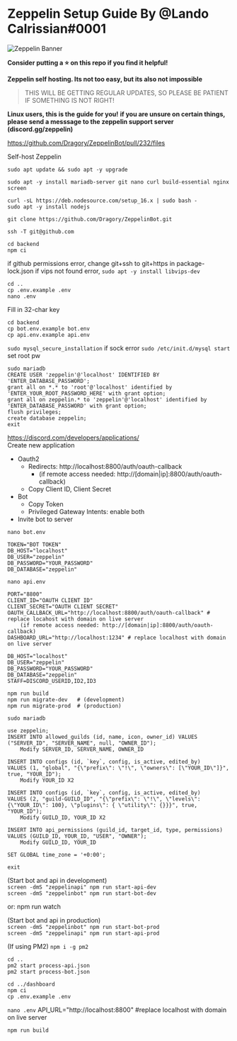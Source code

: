 # Zeppelin Setup Guide By @Lando Calrissian#0001
![Zeppelin Banner](assets/zeppelinbanner.jpg)

**Consider putting a ⭐️ on this repo if you find it helpful!**

**Zeppelin self hosting. Its not too easy, but its also not impossible**

> THIS WILL BE GETTING REGULAR UPDATES, SO PLEASE BE PATIENT IF SOMETHING IS NOT RIGHT!

**Linux users, this is the guide for you!**
**if you are unsure on certain things, please send a messsage to the zeppelin support server (discord.gg/zeppelin)**

https://github.com/Dragory/ZeppelinBot/pull/232/files

Self-host Zeppelin

`sudo apt update && sudo apt -y upgrade` 

`sudo apt -y install mariadb-server git nano curl build-essential nginx screen`

`curl -sL https://deb.nodesource.com/setup_16.x | sudo bash -`  
`sudo apt -y install nodejs`

`git clone https://github.com/Dragory/ZeppelinBot.git`

`ssh -T git@github.com`

```
cd backend
npm ci
```
if github permissions error, change git+ssh to git+https in package-lock.json
if vips not found error, `sudo apt -y install libvips-dev`
```
cd ..
cp .env.example .env
nano .env
```
Fill in 32-char key

```
cd backend
cp bot.env.example bot.env
cp api.env.example api.env
```

`sudo mysql_secure_installation`
	if sock error `sudo /etc/init.d/mysql start`
set root pw

```
sudo mariadb
CREATE USER 'zeppelin'@'localhost' IDENTIFIED BY 'ENTER_DATABASE_PASSWORD';
grant all on *.* to 'root'@'localhost' identified by 'ENTER_YOUR_ROOT_PASSWORD_HERE' with grant option;
grant all on zeppelin.* to 'zeppelin'@'localhost' identified by 'ENTER_DATABASE_PASSWORD' with grant option;
flush privileges;
create database zeppelin;
exit
```

https://discord.com/developers/applications/  
Create new application  
* Oauth2  
	* Redirects: http://localhost:8800/auth/oauth-callback  
		* (if remote access needed: http://[domain|ip]:8800/auth/oauth-callback)  
	* Copy Client ID, Client Secret  
* Bot  
	* Copy Token  
	* Privileged Gateway Intents: enable both  
* Invite bot to server

`nano bot.env`
```
TOKEN="BOT TOKEN"
DB_HOST="localhost"
DB_USER="zeppelin"
DB_PASSWORD="YOUR_PASSWORD"
DB_DATABASE="zeppelin"
```

`nano api.env`
```
PORT="8800"
CLIENT_ID="OAUTH CLIENT ID"
CLIENT_SECRET="OAUTH CLIENT SECRET"
OAUTH_CALLBACK_URL="http://localhost:8800/auth/oauth-callback" # replace locahost with domain on live server
	(if remote access needed: http://[domain|ip]:8800/auth/oauth-callback)
DASHBOARD_URL="http://localhost:1234" # replace localhost with domain on live server

DB_HOST="localhost"
DB_USER="zeppelin"
DB_PASSWORD="YOUR_PASSWORD"
DB_DATABASE="zeppelin"
STAFF=DISCORD_USERID,ID2,ID3
```

```
npm run build
npm run migrate-dev   # (development)
npm run migrate-prod  # (production)
```

`sudo mariadb`
```
use zeppelin;
INSERT INTO allowed_guilds (id, name, icon, owner_id) VALUES ("SERVER_ID", "SERVER_NAME", null, "OWNER_ID");
	Modify SERVER_ID, SERVER_NAME, OWNER_ID

INSERT INTO configs (id, `key`, config, is_active, edited_by)
VALUES (1, "global", "{\"prefix\": \"!\", \"owners\": [\"YOUR_ID\"]}", true, "YOUR_ID");
	Modify YOUR_ID X2

INSERT INTO configs (id, `key`, config, is_active, edited_by)
VALUES (2, "guild-GUILD_ID", "{\"prefix\": \"!\", \"levels\": {\"YOUR_ID\": 100}, \"plugins\": { \"utility\": {}}}", true, "YOUR_ID");
	Modify GUILD_ID, YOUR_ID X2

INSERT INTO api_permissions (guild_id, target_id, type, permissions) VALUES (GUILD_ID, YOUR_ID, "USER", "OWNER");
	Modify GUILD_ID, YOUR_ID

SET GLOBAL time_zone = '+0:00';

exit
```

(Start bot and api in development)  
`screen -dmS "zeppelinapi" npm run start-api-dev`  
`screen -dmS "zeppelinbot" npm run start-bot-dev`

or: npm run watch

(Start bot and api in production)  
`screen -dmS "zeppelinbot" npm run start-bot-prod`  
`screen -dmS "zeppelinapi" npm run start-api-prod`

(If using PM2)
`npm i -g pm2`

```
cd ..
pm2 start process-api.json
pm2 start process-bot.json
```

```
cd ../dashboard
npm ci
cp .env.example .env
```
`nano .env`
	API_URL="http://localhost:8800" #replace localhost with domain on live server

`npm run build`

